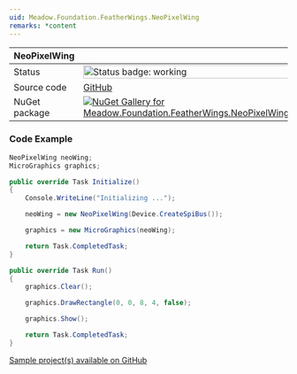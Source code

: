 ```yaml
---
uid: Meadow.Foundation.FeatherWings.NeoPixelWing
remarks: *content
---
```


| NeoPixelWing | |
|--------|--------|
| Status | <img src="https://img.shields.io/badge/Working-brightgreen" style="width: auto; height: -webkit-fill-available;" alt="Status badge: working" /> |
| Source code | [GitHub](https://github.com/WildernessLabs/Meadow.Foundation.FeatherWings/tree/main/Source/NeoPixelWing) |
| NuGet package | <a href="https://www.nuget.org/packages/Meadow.Foundation.FeatherWings.NeoPixelWing/" target="_blank"><img src="https://img.shields.io/nuget/v/Meadow.Foundation.FeatherWings.NeoPixelWing.svg?label=Meadow.Foundation.FeatherWings.NeoPixelWing" alt="NuGet Gallery for Meadow.Foundation.FeatherWings.NeoPixelWing" /></a> |
### Code Example

```csharp
NeoPixelWing neoWing;
MicroGraphics graphics;

public override Task Initialize()
{
    Console.WriteLine("Initializing ...");

    neoWing = new NeoPixelWing(Device.CreateSpiBus());

    graphics = new MicroGraphics(neoWing);

    return Task.CompletedTask;
}

public override Task Run()
{
    graphics.Clear();

    graphics.DrawRectangle(0, 0, 8, 4, false);

    graphics.Show();

    return Task.CompletedTask;
}

```

[Sample project(s) available on GitHub](https://github.com/WildernessLabs/Meadow.Foundation.FeatherWings/tree/main/Source/NeoPixelWing/Sample/NeoPixelWing_Sample)

